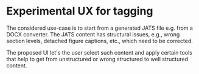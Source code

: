 # Experimental UX for tagging

The considered use-case is to start from a generated JATS file
e.g. from a DOCX converter.
The JATS content has structural issues, e.g., wrong section levels, detached figure captions, etc., which need to be corrected.

The proposed UI let's the user select such content and apply certain tools that help to get from unstructured or wrong structured to well structured content.
